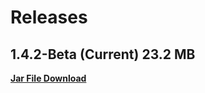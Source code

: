 # Releases

## 1.4.2-Beta (Current) 23.2 MB

__[Jar File Download](https://github.com/Steav005/DiscordMusicbotNetwork/raw/master/Jars/MusicBotNetwork_1.4.2-Beta.jar)__
